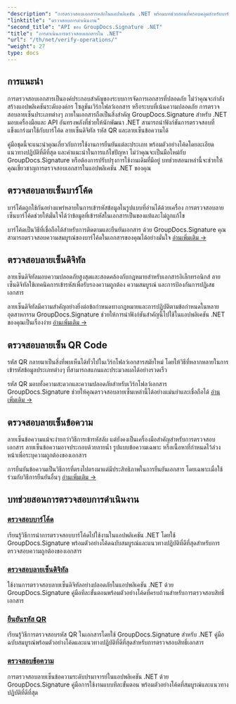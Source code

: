 ```yaml
---
"description": "การตรวจสอบเอกสารหลักในแอปพลิเคชัน .NET พร้อมบทช่วยสอนที่ครอบคลุมสำหรับบาร์โค้ด ลายเซ็นดิจิทัล รหัส QR และการตรวจสอบข้อความโดยใช้ GroupDocs.Signature"
"linktitle": "ตรวจสอบการดำเนินงาน"
"second_title": "API ของ GroupDocs.Signature .NET"
"title": "การดำเนินการตรวจสอบเอกสารใน .NET"
"url": "/th/net/verify-operations/"
"weight": 27
type: docs
---
```

## การแนะนำ

การตรวจสอบเอกสารเป็นองค์ประกอบสำคัญของระบบการจัดการเอกสารที่ปลอดภัย ไม่ว่าคุณจะกำลังสร้างแอปพลิเคชันระดับองค์กร โซลูชันเวิร์กโฟลว์เอกสาร หรือระบบที่เน้นความปลอดภัย การตรวจสอบลายเซ็นประเภทต่างๆ ภายในเอกสารถือเป็นสิ่งสำคัญ GroupDocs.Signature สำหรับ .NET มอบเครื่องมือและ API อันทรงพลังที่ช่วยให้นักพัฒนา .NET สามารถนำฟังก์ชันการตรวจสอบที่แข็งแกร่งมาใช้กับบาร์โค้ด ลายเซ็นดิจิทัล รหัส QR และลายเซ็นข้อความได้

คู่มือชุดนี้จะแนะนำคุณเกี่ยวกับการใช้งานการยืนยันแต่ละประเภท พร้อมตัวอย่างโค้ดโดยละเอียด แนวทางปฏิบัติที่ดีที่สุด และคำแนะนำในการแก้ไขปัญหา ไม่ว่าคุณจะเป็นมือใหม่กับ GroupDocs.Signature หรือต้องการปรับปรุงการใช้งานเดิมที่มีอยู่ บทช่วยสอนเหล่านี้จะช่วยให้คุณเชี่ยวชาญการตรวจสอบเอกสารในแอปพลิเคชัน .NET ของคุณ

## ตรวจสอบลายเซ็นบาร์โค้ด

บาร์โค้ดถูกใช้กันอย่างแพร่หลายในการเข้ารหัสข้อมูลในรูปแบบที่อ่านได้ด้วยเครื่อง การตรวจสอบลายเซ็นบาร์โค้ดช่วยให้มั่นใจได้ว่าข้อมูลที่เข้ารหัสในเอกสารเป็นของแท้และไม่ถูกแก้ไข

บาร์โค้ดเป็นวิธีที่เชื่อถือได้สำหรับการติดตามและยืนยันเอกสาร ด้วย GroupDocs.Signature คุณสามารถตรวจสอบความสมบูรณ์ของบาร์โค้ดในเอกสารของคุณได้อย่างมั่นใจ [อ่านเพิ่มเติม →](/net/verify-operations/verify-barcode/)

## ตรวจสอบลายเซ็นดิจิทัล

ลายเซ็นดิจิทัลมอบความปลอดภัยสูงสุดและสอดคล้องกับกฎหมายสำหรับเอกสารอิเล็กทรอนิกส์ ลายเซ็นดิจิทัลใช้เทคนิคการเข้ารหัสเพื่อรับรองความถูกต้อง ความสมบูรณ์ และการป้องกันการปฏิเสธเอกสาร


ลายเซ็นดิจิทัลมีความสำคัญอย่างยิ่งต่อข้อกำหนดทางกฎหมายและการปฏิบัติตามข้อกำหนดในหลายอุตสาหกรรม GroupDocs.Signature ช่วยให้การนำฟังก์ชันสำคัญนี้ไปใช้ในแอปพลิเคชัน .NET ของคุณเป็นเรื่องง่าย [อ่านเพิ่มเติม →](/net/verify-operations/verify-digital/)

## ตรวจสอบลายเซ็น QR Code

รหัส QR กลายมาเป็นสิ่งที่พบเห็นได้ทั่วไปในเวิร์กโฟลว์เอกสารสมัยใหม่ โดยให้วิธีที่หลากหลายในการเข้ารหัสข้อมูลประเภทต่างๆ ที่สามารถสแกนและประมวลผลได้อย่างรวดเร็ว

รหัส QR มอบทั้งความสะดวกและความปลอดภัยสำหรับเวิร์กโฟลว์เอกสาร GroupDocs.Signature ช่วยให้คุณตรวจสอบลายเซ็นเหล่านี้ได้อย่างแม่นยำและเชื่อถือได้ [อ่านเพิ่มเติม →](/net/verify-operations/verify-qr-code/)

## ตรวจสอบลายเซ็นข้อความ

ลายเซ็นข้อความแม้จะง่ายกว่าวิธีการเข้ารหัสลับ แต่ยังคงเป็นเครื่องมือสำคัญสำหรับการตรวจสอบเอกสาร ลายเซ็นข้อความอาจประกอบด้วยลายน้ำ รูปแบบข้อความเฉพาะ หรือเนื้อหาที่กำหนดไว้ล่วงหน้าเพื่อระบุความถูกต้องของเอกสาร

การยืนยันข้อความเป็นวิธีการที่ตรงไปตรงมาแต่มีประสิทธิภาพในการยืนยันเอกสาร โดยเฉพาะเมื่อใช้ร่วมกับวิธีการยืนยันอื่นๆ [อ่านเพิ่มเติม →](/net/verify-operations/verify-text/)

## บทช่วยสอนการตรวจสอบการดำเนินงาน
### [ตรวจสอบบาร์โค้ด](./verify-barcode/)
เรียนรู้วิธีการนำการตรวจสอบบาร์โค้ดไปใช้งานในแอปพลิเคชัน .NET โดยใช้ GroupDocs.Signature พร้อมตัวอย่างโค้ดฉบับสมบูรณ์และแนวทางปฏิบัติที่ดีที่สุดสำหรับการตรวจสอบความถูกต้องของเอกสาร

### [ตรวจสอบลายเซ็นดิจิทัล](./verify-digital/)
ใช้งานการตรวจสอบลายเซ็นดิจิทัลอย่างปลอดภัยในแอปพลิเคชัน .NET ด้วย GroupDocs.Signature คู่มือทีละขั้นตอนพร้อมตัวอย่างโค้ดที่ครบถ้วนสำหรับการตรวจสอบสิทธิ์เอกสาร

### [ยืนยันรหัส QR](./verify-qr-code/)
เรียนรู้วิธีการตรวจสอบรหัส QR ในเอกสารโดยใช้ GroupDocs.Signature สำหรับ .NET คู่มือฉบับสมบูรณ์พร้อมตัวอย่างโค้ดและแนวทางปฏิบัติที่ดีที่สุดสำหรับการตรวจสอบสิทธิ์เอกสาร

### [ตรวจสอบข้อความ](./verify-text/)
การตรวจสอบลายเซ็นข้อความระดับปรมาจารย์ในแอปพลิเคชัน .NET ด้วย GroupDocs.Signature คู่มือการใช้งานแบบทีละขั้นตอน พร้อมตัวอย่างโค้ดที่สมบูรณ์และแนวทางปฏิบัติที่ดีที่สุด